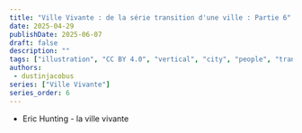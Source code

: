 ```yaml
---
title: "Ville Vivante : de la série transition d'une ville : Partie 6"
date: 2025-04-29
publishDate: 2025-06-07
draft: false
description: ""
tags: ["illustration", "CC BY 4.0", "vertical", "city", "people", "transport", "river"]
authors:
 - dustinjacobus
series: ["Ville Vivante"]
series_order: 6
---
```


- Eric Hunting - la ville vivante

